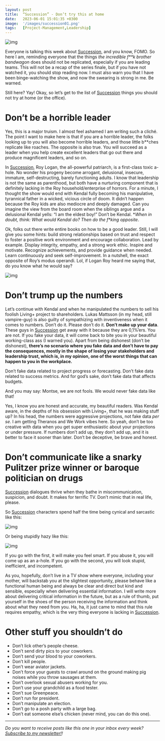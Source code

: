 ```yaml
---
layout: post
title:  “Succession” - Don’t try this at home
date:   2023-06-01 15:01:35 +0300
image:  '/images/succession01.png'
tags:   [Project-Management,Leadership]
---
```


![img]({{site.baseurl}}/images/succession01.png#center)

Everyone is talking this week about [Succession](https://www.imdb.com/title/tt7660850/), and you know, FOMO. So here I am, reminding everyone that the things *the incredible f**k brother bandwagon* does should not be replicated, especially if you are leading teams. This will not be a recap of the series finale, but if you have not watched it, you should stop reading now. I must also warn you that I have been binge-watching the show, and now the swearing is strong in me. Be warned.

Still here? Yay! Okay, so let’s get to the list of [Succession](https://www.imdb.com/title/tt7660850/) things you should not try at home (or the office).

# Don’t be a horrible leader

Yes, this is a major truism. I almost feel ashamed I am writing such a cliché. The point I want to make here is that if you are a horrible leader, the folks looking up to you will also become horrible leaders, and those little b**ches replicate like roaches. The opposite is also true. You will succeed as a leader when you help create excellent leaders that go out there and produce magnificent leaders, and so on.

In [Succession](https://www.imdb.com/title/tt7660850/), Roy Logan, the all-powerful patriarch, is a first-class toxic a-hole. No wonder his progeny become arrogant, delusional, insecure, immature, self-destructing, barely functioning adults. I know that leadership is not the same as parenthood, but both have a nurturing component that is definitely lacking in the Roy household/enterprise of horrors. For a minute, I thought the show would end with Kendal fully becoming his manipulative, tyrannical father in a wicked, vicious circle of doom. It didn’t happen because the Roy kids are also mediocre and deeply damaged. Can you imagine the view from the board room when the siblings argue and a delusional Kendal yells: “I am the eldest boy!” Don’t be Kendal. **When in doubt, think: What would Kendal do? Then do the f\**king opposite**.

Ok, folks out there write entire books on how to be a good leader. Still, I will give you some hints: build strong relationships based on trust and respect to foster a positive work environment and encourage collaboration. Lead by example. Display integrity, empathy, and a strong work ethic. Inspire and motivate. Recognize achievements, and provide guidance when needed. Learn continuously and seek self-improvement. In a nutshell, the exact opposite of Roy’s modus operandi. Lol, if Logan Roy heard me saying that, do you know what he would say?

![img]({{site.baseurl}}/images/succession02.gif#center)

# Don’t trump up the numbers

Let’s continue with Kendal and when he manipulated the numbers to sell his foolish Living+ project to shareholders. Lukas Mattsson (in my head, still vampire-guy) is also guilty of sympathizing with inventiveness when it comes to numbers. Don’t do it. Please don’t do it. **Don’t make up your data**. These guys in [Succession](https://www.imdb.com/title/tt7660850/) get away with it because they are 0,1%’ers. You are not. If you fake your data, it will come back to bite you in your beautiful working-class ass (I warned you). Apart from being dishonest (don’t be dishonest), **there’s no scenario where you fake data and don’t have to pay the consequences, mostly in the shape of losing your stakeholders and leadership trust, which is, in my opinion, one of the worst things that can happen to you in the workplace.**

Don’t fake data related to project progress or forecasting. Don’t fake data related to success metrics. And for god’s sake, don’t fake data that affects budgets.

And you may say: Montse, we are not fools. We would never fake data like that!

Yes, I know you are honest and accurate, my beautiful readers. Was Kendal aware, in the depths of his obsession with Living+, that he was making stuff up? In his head, the numbers were aggressive projections, not fake data *per se*. I am getting Theranos and We Work vibes here. So yeah, don’t be too creative with data when you get super enthusiastic about your projections or under pressure. If numbers don’t add up, they don’t add up, and it is better to face it sooner than later. Don’t be deceptive, be brave and honest.

# Don’t communicate like a snarky Pulitzer prize winner or baroque politician on drugs

[Succession](https://www.imdb.com/title/tt7660850/) dialogues thrive when they bathe in miscommunication, suspicion, and doubt. It makes for terrific TV. Don’t mimic that in real life, please.

So [Succession](https://www.imdb.com/title/tt7660850/) characters spend half the time being cynical and sarcastic like this:

![img]({{site.baseurl}}/images/succession03.gif#center)

Or being stupidly hazy like this: 

![img]({{site.baseurl}}/images/succession04.gif#center)

If you go with the first, it will make you feel smart. If you abuse it, you will come up as an a-hole. If you go with the second, you will look stupid, inefficient, and incompetent. 

As you, hopefully, don’t live in a TV show where everyone, including your mother, will backstab you at the slightest opportunity, please behave like a functional human being and always be clear and direct but kind and sensible, especially when delivering essential information. I will write more about delivering critical information in the future, but as a rule of thumb, put yourself in the shoes of the person receiving the information and think about what they need from you. Ha, ha, it just came to mind that this rule requires empathy, which is the very thing everyone is lacking in [Succession](https://www.imdb.com/title/tt7660850/).

# Other stuff you shouldn’t do

- Don’t lick other’s people cheese.
- Don’t send dirty pics to your coworkers.
- Don’t send your blood to your coworkers.
- Don’t kill people.
- Don’t wear aviator jackets.
- Don’t force your guests to crawl around on the ground making pig noises while you throw sausages at them.
- Don’t overlook sexual abusers working for you.
- Don’t use your grandchild as a food tester.
- Don’t sue Greenpeace.
- Don’t run for president.
- Don’t manipulate an election.
- Don’t go to a posh party with a large bag.
- Don’t eat someone else’s chicken (never mind, you can do this one).

------

*Do you want to receive posts like this one in your inbox every week?  [<u>Subscribe to my newsletter!</u>](https://popcultureguidetopm.substack.com/)!* 